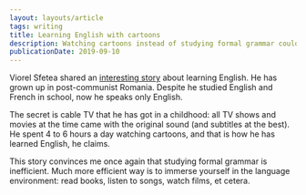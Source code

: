 ```yaml
---
layout: layouts/article
tags: writing
title: Learning English with cartoons
description: Watching cartoons instead of studying formal grammar could improve your English.
publicationDate: 2019-09-10
---
```


Viorel Sfetea shared an [interesting story](https://viorel.me/2019/thoughts-on-learning-english/) about learning English. He has grown up in post-communist Romania. Despite he studied English and French in school, now he speaks only English.

The secret is cable TV that he has got in a childhood: all TV shows and movies at the time came with the original sound (and subtitles at the best). He spent 4 to 6 hours a day watching cartoons, and that is how he has learned English, he claims.

This story convinces me once again that studying formal grammar is inefficient. Much more efficient way is to immerse yourself in the language environment: read books, listen to songs, watch films, et cetera.
